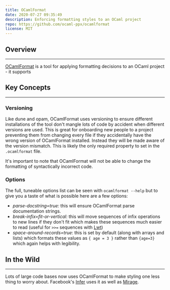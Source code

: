 ```yaml
---
title: OCamlFormat
date: 2020-07-27 09:35:49
description: Enforcing formatting styles to an OCaml project
repo: https://github.com/ocaml-ppx/ocamlformat
license: MIT
---
```


## Overview

---

[OCamlFormat](https://github.com/ocaml-ppx/ocamlformat) is a tool for applying formatting decisions to an OCaml project - it supports 

## Key Concepts

---

### Versioning

Like dune and opam, OCamlFormat uses versioning to ensure different installations of the tool don't mangle lots of code by accident when different versions are used. This is great for onboarding new people to a project preventing them from changing every file if they accidentally have the wrong version of OCamlFormat installed. Instead they will be made aware of the version mismatch. This is likely the only required property to set in the `.ocamlformat` file. 

It's important to note that OCamlFormat will not be able to change the formatting of syntactically incorrect code.

### Options

The full, tuneable options list can be seen with `ocamlformat --help` but to give you a taste of what is possible here are a few options: 

- *parse-docstring=true:*  this will ensure OCamlFormat parse documentation strings.
- *break-infix=fit-or-vertical:* this will move sequences of infix operations to new lines if they don't fit which makes these sequences much easier to read (useful for `>>=` sequences with [Lwt](http://ocsigen.org/lwt/5.2.0/manual/manual))
- *space-around-records=true*: this is set by default (along with arrays and lists) which formats these values as `{ age = 3 }` rather than `{age=3}` which again helps with legibility.

## In the Wild

---

Lots of large code bases now uses OCamlFormat to make styling one less thing to worry about. Facebook's [Infer](https://github.com/facebook/infer/blob/master/infer/src/.ocamlformat) uses it as well as [Mirage](https://github.com/mirage/mirage/blob/master/.ocamlformat).